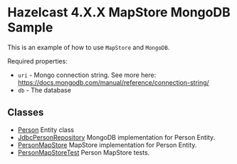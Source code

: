 # Hazelcast 4.X.X MapStore MongoDB Sample

This is an example of how to use `MapStore` and `MongoDB`.

Required properties:
 - `uri` - Mongo connection string. See more here: https://docs.mongodb.com/manual/reference/connection-string/
 - `db` - The database 
 
## Classes

- [Person](src/main/java/com/hazelcast/cloud/mapstore4/mongo/Person.java) Entity class
- [JdbcPersonRepository](src/main/java/com/hazelcast/cloud/mapstore4/mongo/MongoPersonRepository.java) MongoDB implementation for Person Entity.
- [PersonMapStore](src/main/java/com/hazelcast/cloud/mapstore4/mongo/MongoPersonMapStore.java) MapStore implementation for Person Entity.
- [PersonMapStoreTest](src/test/java/com/hazelcast/cloud/mapstore4/mongo/MongoPersonMapStoreTest.java) Person MapStore tests.

